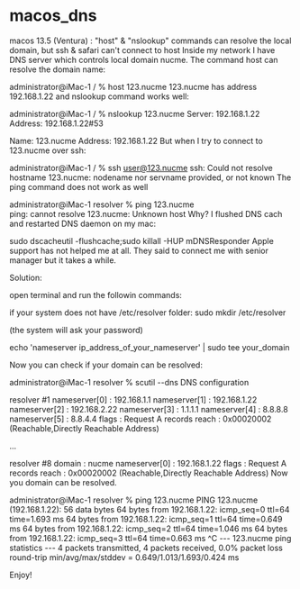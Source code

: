 # macos_dns
macos 13.5 (Ventura) : "host" &amp; "nslookup" commands can resolve the local domain, but ssh &amp; safari can't connect to host
Inside my network I have DNS server which controls local domain nucme. The command host can resolve the domain name:

administrator@iMac-1 / % host 123.nucme
123.nucme has address 192.168.1.22
and nslookup command works well:

administrator@iMac-1 / % nslookup 123.nucme
Server:		192.168.1.22
Address:	192.168.1.22#53

Name:	123.nucme
Address: 192.168.1.22
But when I try to connect to 123.nucme over ssh:

administrator@iMac-1 / % ssh user@123.nucme
ssh: Could not resolve hostname 123.nucme: nodename nor servname provided, or not known
The ping command does not work as well

administrator@iMac-1 resolver % ping 123.nucme   
ping: cannot resolve 123.nucme: Unknown host
Why? I flushed DNS cach and restarted DNS daemon on my mac:

sudo dscacheutil -flushcache;sudo killall -HUP mDNSResponder
Apple support has not helped me at all. They said to connect me with senior manager but it takes a while.



Solution:

open terminal and run the followin commands:

if your system does not have /etc/resolver folder:
sudo mkdir /etc/resolver

(the system will ask your password)

echo 'nameserver ip_address_of_your_nameserver' | sudo tee your_domain


Now you can check if your domain can be resolved:

administrator@iMac-1 resolver % scutil --dns
DNS configuration

resolver #1
 nameserver[0] : 192.168.1.1
 nameserver[1] : 192.168.1.22
 nameserver[2] : 192.168.2.22
 nameserver[3] : 1.1.1.1
 nameserver[4] : 8.8.8.8
 nameserver[5] : 8.8.4.4
 flags  : Request A records
 reach  : 0x00020002 (Reachable,Directly Reachable Address)

...

resolver #8
 domain  : nucme
 nameserver[0] : 192.168.1.22
 flags  : Request A records
 reach  : 0x00020002 (Reachable,Directly Reachable Address)
Now you domain can be resolved.

administrator@iMac-1 resolver % ping 123.nucme
PING 123.nucme (192.168.1.22): 56 data bytes
64 bytes from 192.168.1.22: icmp_seq=0 ttl=64 time=1.693 ms
64 bytes from 192.168.1.22: icmp_seq=1 ttl=64 time=0.649 ms
64 bytes from 192.168.1.22: icmp_seq=2 ttl=64 time=1.046 ms
64 bytes from 192.168.1.22: icmp_seq=3 ttl=64 time=0.663 ms
^C
--- 123.nucme ping statistics ---
4 packets transmitted, 4 packets received, 0.0% packet loss
round-trip min/avg/max/stddev = 0.649/1.013/1.693/0.424 ms



Enjoy!
